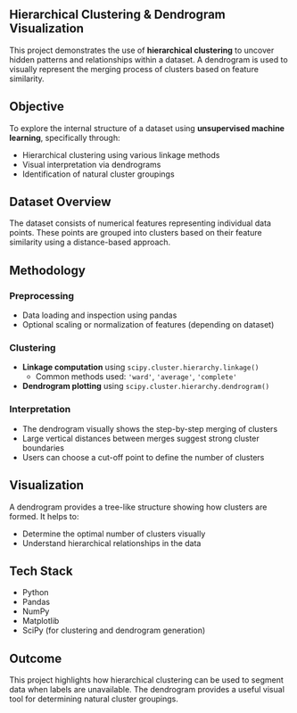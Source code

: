 ## Hierarchical Clustering & Dendrogram Visualization

This project demonstrates the use of **hierarchical clustering** to uncover hidden patterns and relationships within a dataset. A dendrogram is used to visually represent the merging process of clusters based on feature similarity.

## Objective

To explore the internal structure of a dataset using **unsupervised machine learning**, specifically through:
- Hierarchical clustering using various linkage methods
- Visual interpretation via dendrograms
- Identification of natural cluster groupings

## Dataset Overview

The dataset consists of numerical features representing individual data points. These points are grouped into clusters based on their feature similarity using a distance-based approach.

## Methodology

### Preprocessing
- Data loading and inspection using pandas
- Optional scaling or normalization of features (depending on dataset)

### Clustering
- **Linkage computation** using `scipy.cluster.hierarchy.linkage()`
  - Common methods used: `'ward'`, `'average'`, `'complete'`
- **Dendrogram plotting** using `scipy.cluster.hierarchy.dendrogram()`

### Interpretation
- The dendrogram visually shows the step-by-step merging of clusters
- Large vertical distances between merges suggest strong cluster boundaries
- Users can choose a cut-off point to define the number of clusters

## Visualization

A dendrogram provides a tree-like structure showing how clusters are formed. It helps to:
- Determine the optimal number of clusters visually
- Understand hierarchical relationships in the data

## Tech Stack

- Python
- Pandas
- NumPy
- Matplotlib
- SciPy (for clustering and dendrogram generation)

## Outcome

This project highlights how hierarchical clustering can be used to segment data when labels are unavailable. The dendrogram provides a useful visual tool for determining natural cluster groupings.

